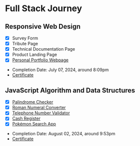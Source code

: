 # Full Stack Journey

## Responsive Web Design
- [X] Survey Form
- [X] Tribute Page
- [X] Technical Documentation Page
- [X] Product Landing Page
- [x] <a href="https://krislette.github.io/fcc-portfolio/">Personal Portfolio Webpage</a>

- Completion Date: July 07, 2024, around 8:09pm
- <a href="https://www.freecodecamp.org/certification/krislette/responsive-web-design">Certificate</a>

## JavaScript Algorithm and Data Structures
- [X] <a href="https://krislette.github.io/fcc-palchecker/">Palindrome Checker</a>
- [X] <a href="https://krislette.github.io/fcc-romanum/">Roman Numeral Converter</a>
- [X] <a href="https://krislette.github.io/fcc-telnum/">Telephone Number Validator</a>
- [X] <a href="https://krislette.github.io/fcc-cashier/">Cash Register</a>
- [X] <a href="https://krislette.github.io/fcc-pokedex/">Pokémon Search App</a>

- Completion Date: August 02, 2024, around 9:53pm
- <a href="https://www.freecodecamp.org/certification/krislette/javascript-algorithms-and-data-structures-v8">Certificate</a>
